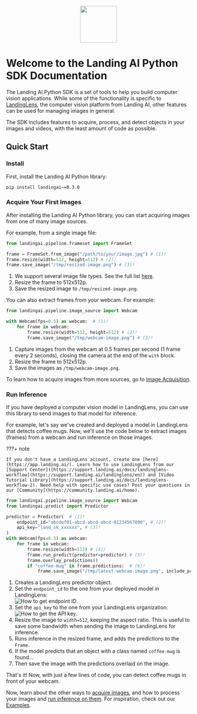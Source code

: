 <p align="center">
  <img width="100" height="100" src="https://github.com/landing-ai/landingai-python/raw/main/assets/avi-logo.png">
</p>

# Welcome to the Landing AI Python SDK Documentation

The Landing AI Python SDK is a set of tools to help you build computer vision applications. While some of the functionality is specific to [LandingLens](https://app.landing.ai/), the computer vision platform from Landing AI, other features can be used for managing images in general.

The SDK includes features to acquire, process, and detect objects in your images and videos, with the least amount of code as possible.

## Quick Start

### Install
First, install the Landing AI Python library:

```bash
pip install landingai~=0.3.0
```

    
### Acquire Your First Images

After installing the Landing AI Python library, you can start acquiring images from one of many image sources. 

For example, from a single image file:

```py
from landingai.pipeline.frameset import FrameSet

frame = FrameSet.from_image("/path/to/your/image.jpg") # (1)!
frame.resize(width=512, height=512) # (2)!
frame.save_image("/tmp/resized-image.png") # (3)!
```

1. We support several image file types. See the full list [here](https://support.landing.ai/docs/upload-images).
2. Resize the frame to 512x512p.
3. Save the resized image to `/tmp/resized-image.png`.


You can also extract frames from your webcam. For example:

```py
from landingai.pipeline.image_source import Webcam

with Webcam(fps=0.5) as webcam:  # (1)!
    for frame in webcam:
        frame.resize(width=512, height=512) # (2)!
        frame.save_image("/tmp/webcam-image.png") # (3)!
```

1. Capture images from the webcam at 0.5 frames per second (1 frame every 2 seconds), closing the camera at the end of the `with` block.
2. Resize the frame to 512x512p.
3. Save the images as `/tmp/webcam-image.png`.


To learn how to acquire images from more sources, go to [Image Acquisition](image-acquisition/image-acquisition.md).


### Run Inference

If you have deployed a computer vision model in LandingLens, you can use this library to send images to that model for inference.

For example, let's say we've created and deployed a model in LandingLens that detects coffee mugs. Now, we'll use the code below to extract images (frames) from a webcam and run inference on those images.

???+ note

    If you don't have a LandingLens account, create one [here](https://app.landing.ai/). Learn how to use LandingLens from our [Support Center]([https://support.landing.ai/docs/landinglens-workflow](https://support.landing.ai/landinglens/en)) and [Video Tutorial Library](https://support.landing.ai/docs/landinglens-workflow-2). Need help with specific use cases? Post your questions in our [Community](https://community.landing.ai/home).

```py
from landingai.pipeline.image_source import Webcam
from landingai.predict import Predictor

predictor = Predictor(  # (1)!
    endpoint_id="abcdef01-abcd-abcd-abcd-01234567890", # (2)!
    api_key="land_sk_xxxxxx", # (3)!
)
with Webcam(fps=0.5) as webcam:
    for frame in webcam:
        frame.resize(width=512) # (4)!
        frame.run_predict(predictor=predictor) # (5)!
        frame.overlay_predictions()
        if "coffee-mug" in frame.predictions:  # (6)!
            frame.save_image("/tmp/latest-webcam-image.png", include_predictions=True) # (7)!
```

1. Creates a LandingLens predictor object.
2. Set the `endpoint_id` to the one from your deployed model in LandingLens: <br/>![How to get endpoint ID](images/copy-endpoint-id.png "How to get endpoint ID").
3. Set the `api_key` to the one from your LandingLens organization: <br/> ![How to get the API key](images/menu-api-key.png "How to get the API key").
4. Resize the image to `width=512`, keeping the aspect ratio. This is useful to save some bandwidth when sending the image to LandingLens for inference.
5. Runs inference in the resized frame, and adds the predictions to the `Frame`.
6. If the model predicts that an object with a class named `coffee-mug` is found...
7. Then save the image with the predictions overlaid on the image.

That's it! Now, with just a few lines of code, you can detect coffee mugs in front of your webcam.

Now, learn about the other ways to [acquire images](image-acquisition/image-acquisition.md), and how to process your images and [run inference on them](inferences/getting-started.md). For inspiration, check out our [Examples](examples.md).
